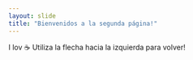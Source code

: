 ```yaml
---
layout: slide
title: "Bienvenidos a la segunda página!"
---
```

I lov :coffee:
Utiliza la flecha hacia la izquierda para volver!
